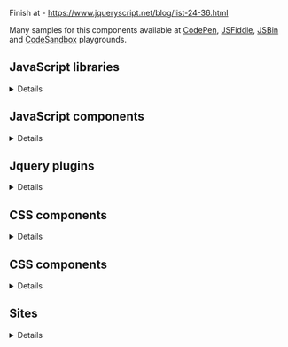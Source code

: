 Finish at - https://www.jqueryscript.net/blog/list-24-36.html

Many samples for this components available at [CodePen](https://codepen.io/), [JSFiddle](https://jsfiddle.net/), [JSBin](https://jsbin.com) and [CodeSandbox](https://codesandbox.io/) playgrounds.

## JavaScript libraries
<details>

Name | Description
-|-
[Hammer.js](http://hammerjs.github.io/) | Triggers gesture events

</details>

## JavaScript components
<details>

Name | Description
-|-
[BrowserBlast](https://markgoodyear.com/2013/02/browserblast-2-relaunch/) | Warning for IE users to let them know their browser isn’t supported anymore
[Headhesive.js](https://markgoodyear.com/labs/headhesive/) | An on-demand sticky header
[Populatr](https://markgoodyear.com/labs/populatr/) | Populate any form with pre-defined data
[PageTransitions](https://github.com/codrops/PageTransitions) | Page transition effects
[Snap.js](https://github.com/jakiestfu/Snap.js) | Draggable side menu
[Lightbox](https://lokeshdhakar.com/projects/lightbox2/) | Overlay images on top of the page
[Autosize](http://www.jacklmoore.com/autosize/) | Automatically resize textarea height
[Wheelzoom](http://www.jacklmoore.com/wheelzoom/) | Zooming IMG elements with the mousewheel/trackpad
[RS Carousel](https://github.com/Redknife/rs-carousel) | Fullpage carousel

</details>

## Jquery plugins
<details>

Name | Description
-|-
[ScrollUp](https://markgoodyear.com/labs/scrollup/) | 'Scroll to top' feature
[DropDownMenu](https://www.jqueryscript.net/menu/Stylish-Responsive-Drop-Down-Menu-Plugin-For-jQuery-flaunt.html) | Drop down menu
[MixItUp](https://www.jqueryscript.net/layout/jQuery-Plugin-For-Filtering-Sorting-Html-Elements-MixItUp.html) | Filtering and Sorting Html Elements
[Mosaic](https://www.jqueryscript.net/demo/jQuery-Plugin-For-Sliding-Box-with-Image-Overlay-Effect-Mosaic/) | Sliding Box with Image Overlay Effect
[PageSlide](https://www.jqueryscript.net/demo/jQuery-Plugin-For-Responsive-Page-Slide-Menu-PageSlide/examples/) | Page slide menu
[Zoom](http://www.jacklmoore.com/zoom/) | Enlarge images on touch, click, or mouseover
[Colorbox](http://www.jacklmoore.com/colorbox/) | Lightbox for images/slideshow
[Pagination.js](http://pagination.js.org/) | Customisable pagination
[SliderPagination](https://www.jqueryscript.net/demo/Slider-Pagination-with-jQuery-UI-Slider/) | Slider Pagination Concept with jQuery UI Slider
[3D Gallery Room](https://www.jqueryscript.net/demo/Image-Gallery-Room-with-3D-Rotation-Effects/index2.html) | Image Gallery Room with 3D Rotation Effects
[Marquee](https://github.com/aamirafridi/jQuery.Marquee) | Scroll the text like the old traditional marquee
[Waterwheel](https://bkosborne.com/jquery-waterwheel-carousel) | Display images with a cascading "waterwheel" effect
[Grayscale](https://www.jqueryscript.net/demo/Grayscale-Image-Hover-Effect-with-HTML5-jQuery/) | Grayscale Image Hover Effect
[Stellar.js](https://github.com/markdalgleish/stellar.js) | Parallax scrolling
[BlocksIt.js](https://www.inwebson.com/demo/blocksit-js/) | Dynamic Grid Layout
[MultiZoom.js](https://github.com/dynamicdriverepo/featuredimagezoomer) | Image Zoomer
[Quake Slider](https://www.egrappler.com/jquery-image-slider-plugin-with-cool-transition-effects/plain.htm) | Image Slider with  transition effects
[Shapeshift](https://www.jqueryscript.net/demo/Dynamic-Drag-Drop-Grid-Layout-Plugin-shapeshift/demo/) | Dynamic Drag and Drop Grid Layout
[SimplePopup](https://www.jqueryscript.net/demo/Simple-jQuery-Plugin-for-Popup-Window/demo/) | Simple popup window
[SyoTimer](http://syomochkin.xyz/folio/syotimer/demo.html) | Countdown on html page
[Nagging Menu](https://www.jqueryscript.net/demo/Fixed-Position-Top-Menu-Bar-with-jQuery-CSS3-nagging-menu/) | Fixed Position Top Menu Bar
[bxSlider](https://bxslider.com/) | Content slider
[ImagesCompare](https://github.com/sylvaincombes/jquery-images-compare) | Comparing two images

</details>

## CSS components
<details>

Name | Description
-|-
[ResponsibleRetinaReadyMenu](https://tympanus.net/Tutorials/ResponsiveRetinaReadyMenu) | Responsible menu with different, size-dependent layouts
[98.css](https://jdan.github.io/98.css/) | Building interfaces that look like Windows 98

</details>

## CSS components
<details>

Name | Description
-|-
[ResponsibleRetinaReadyMenu](https://tympanus.net/Tutorials/ResponsiveRetinaReadyMenu) | Responsible menu with different, size-dependent layouts
[98.css](https://jdan.github.io/98.css/) | Building interfaces that look like Windows 98

</details>

## Sites
<details>

Name | Description
-|-
[Cheatography](https://cheatography.com/) | Free Cheat Sheets, Revision Aids and Quick References
[jQueryScript](https://www.jqueryscript.net/) | Free jQuery Plugins and Tutorials

</details>
